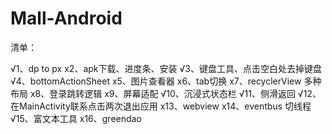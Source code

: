 # Mall-Android

清单：

√1、dp to px
x2、apk下载、进度条、安装
√3、键盘工具、点击空白处去掉键盘
√4、bottomActionSheet
x5、图片查看器
x6、tab切换
x7、recyclerView 多种布局
x8、登录跳转逻辑
x9、屏幕适配
√10、沉浸式状态栏
√11、侧滑返回
√12、在MainActivity联系点击两次退出应用
x13、webview
x14、eventbus 切线程
√15、富文本工具
x16、greendao